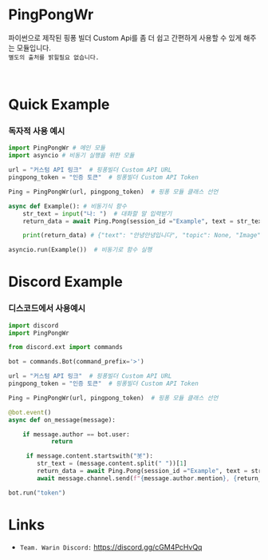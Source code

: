 # PingPongWr

파이썬으로 제작된 핑퐁 빌더 Custom Api를 좀 더 쉽고 간편하게 사용할 수 있게 해주는 모듈입니다.
</br>
`별도의 출처를 밝힐필요 없습니다.`

</br>

# Quick Example

### 독자적 사용 예시

```python
import PingPongWr # 메인 모듈
import asyncio # 비동기 실행을 위한 모듈

url = "커스텀 API 링크"  # 핑퐁빌더 Custom API URL
pingpong_token = "인증 토큰"  # 핑퐁빌더 Custom API Token

Ping = PingPongWr(url, pingpong_token)  # 핑퐁 모듈 클래스 선언

async def Example(): # 비동기식 함수
    str_text = input("나: ")  # 대화할 말 입력받기
    return_data = await Ping.Pong(session_id ="Example", text = str_text, topic = True, image = True, dialog = True) # 핑퐁빌더 API에 Post 요청

    print(return_data) # {"text": "안녕안녕입니다", "topic": None, "Image": None}

asyncio.run(Example())  # 비동기로 함수 실행
```

# Discord Example

### 디스코드에서 사용예시

```python
import discord
import PingPongWr

from discord.ext import commands

bot = commands.Bot(command_prefix='>')

url = "커스텀 API 링크"  # 핑퐁빌더 Custom API URL
pingpong_token = "인증 토큰"  # 핑퐁빌더 Custom API Token

Ping = PingPongWr(url, pingpong_token)  # 핑퐁 모듈 클래스 선언

@bot.event()
async def on_message(message):

    if message.author == bot.user:
            return

     if message.content.startswith("봇"):
        str_text = (message.content.split(" "))[1]
        return_data = await Ping.Pong(session_id ="Example", text = str_text, topic = True, image = True, dialog = True) # 핑퐁빌더 API에 Post 요청
        await message.channel.send(f"{message.author.mention}, {return_data["text"]}")

bot.run("token")
```

# Links

-   `Team. Warin Discord:` https://discord.gg/cGM4PcHvQq
